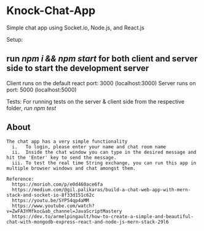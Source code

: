 # Knock-Chat-App
  Simple chat app using Socket.io, Node.js, and React.js

Setup: 
   ## run _npm i && npm start_ for both client and server side to start the development server
   Client runs on the default react port: 3000 (localhost:3000)
   Server runs on port: 5000 (localhost:5000)
 
Tests: 
    For running tests on the server & client side from the respective folder, _run npm test_

## About
    The chat app has a very simple functionality
      i.   To login, please enter your name and chat room name
      ii.  Inside the chat window you can type in the desired message and hit the 'Enter' key to send the message.
      iii. To test the real time String exchange, you can run this app in multiple browser windows and chat amongst them.
  
    Reference: 
      https://morioh.com/p/e0d460ace6fa
      https://medium.com/@gil.palikaras/build-a-chat-web-app-with-mern-stack-and-socket-io-8f33d151c62c
      https://youtu.be/SYP54qp4aMM
      https://www.youtube.com/watch?v=ZwFA3YMfkoc&ab_channel=JavaScriptMastery
      https://dev.to/armelpingault/how-to-create-a-simple-and-beautiful-chat-with-mongodb-express-react-and-node-js-mern-stack-29l6
  
